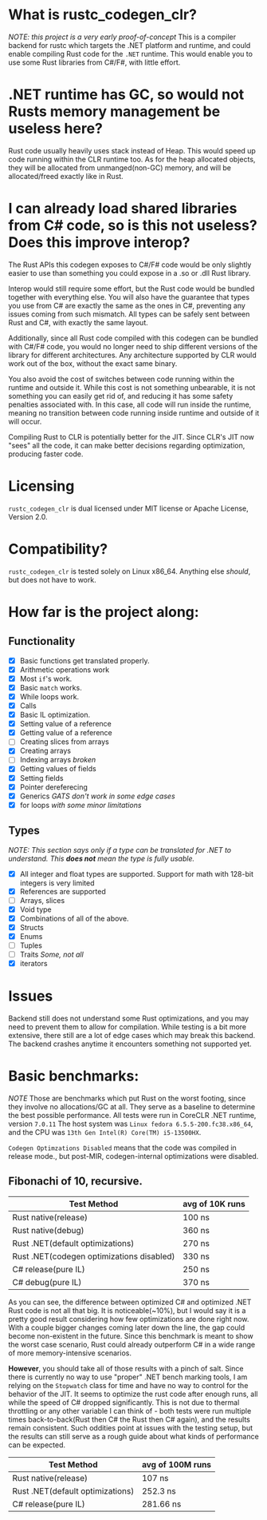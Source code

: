 # What is rustc_codegen_clr?
*NOTE: this project is a very early proof-of-concept*
This is a compiler backend for rustc which targets the .NET platform and runtime, and could enable compiling Rust code for the `.NET` runtime. This would enable you to use some Rust libraries from C#/F#, with little effort. 
# .NET runtime has GC, so would not Rusts memory management be useless here?
Rust code usually heavily uses stack instead of Heap. This would speed up code running within the CLR runtime too. As for the heap allocated objects, they will be allocated from unmanged(non-GC) memory, and will be allocated/freed exactly like in Rust.
# I can already load shared libraries from C# code, so is this not useless? Does this improve interop?
The Rust APIs this codegen exposes to C#/F# code would be only slightly easier to use than something you could expose in a .so or .dll Rust library.

Interop would still require some effort, but the Rust code would be bundled together with everything else. You will also have the guarantee that types you use from C# are exactly the same as the ones in C#, preventing any issues coming from such mismatch. All types can be safely sent between Rust and C#, with exactly the same layout.

Additionally, since all Rust code compiled with this codegen can be bundled with C#/F# code, you would no longer need to ship different versions of the library for different architectures. Any architecture supported by CLR would work out of the box, without the exact same binary.

You also avoid the cost of switches between code running within the runtime and outside it. While this cost is not something unbearable, it is not something you can easily get rid of, and reducing it has some safety penalties associated with. In this case, all code will run inside the runtime, meaning no transition between code running inside runtime and outside of it will occur.

Compiling Rust to CLR is potentially better for the JIT. Since CLR's JIT now "sees" all the code, it can make better decisions regarding optimization, producing faster code.
# Licensing
`rustc_codegen_clr` is dual licensed under MIT license or Apache License, Version 2.0.  
# Compatibility?
`rustc_codegen_clr` is tested solely on Linux x86_64. Anything else *should*, but does not have to work.
# How far is the project along:
## Functionality
- [X] Basic functions get translated properly. 
- [X] Arithmetic operations work
- [X] Most `if`'s work.
- [X] Basic `match` works.
- [X] While loops work.
- [X] Calls
- [X] Basic IL optimization.
- [X] Setting value of a reference
- [X] Getting value of a reference
- [ ] Creating slices from arrays
- [X] Creating arrays
- [ ] Indexing arrays *broken*
- [X] Getting values of fields
- [X] Setting fields
- [X] Pointer dereferecing
- [X] Generics *GATS don't work in some edge cases*
- [X] for loops *with some minor limitations*
## Types
*NOTE: This section says only if a type can be translated for .NET to understand. This **does not** mean the type is fully usable.*
- [X] All integer and float types are supported. Support for math with 128-bit integers is very limited 
- [X] References are supported
- [ ] Arrays, slices
- [X] Void type
- [X] Combinations of all of the above. 
- [X] Structs
- [X] Enums
- [ ] Tuples
- [ ] Traits *Some, not all*
- [X] iterators
# Issues
Backend still does not understand some Rust optimizations, and you may need to prevent them to allow for compilation.
While testing is a bit more extensive, there still are a lot of edge cases which may break this backend.
The backend crashes anytime it encounters something not supported yet.
# Basic benchmarks:
*NOTE* Those are benchmarks which put Rust on the worst footing, since they involve no allocations/GC at all. They serve as a baseline to determine the best possible performance.
All tests were run in CoreCLR .NET runtime, version `7.0.11` The host system was `Linux fedora 6.5.5-200.fc38.x86_64`, and the CPU was `13th Gen Intel(R) Core(TM) i5-13500HX`.

`Codegen Optimzations Disabled` means that the code was compiled in release mode., but post-MIR, codegen-internal optimizations were disabled. 
## Fibonachi of 10, recursive.
|Test Method| avg of 10K runs |
|-----------|------------------------|
| Rust native(release)| 100 ns |
| Rust native(debug)| 360 ns |
| Rust .NET(default optimizations) | 270 ns |
| Rust .NET(codegen optimizations disabled) | 330 ns |
| C# release(pure IL) | 250 ns |
| C# debug(pure IL)  | 370 ns |

As you can see, the difference between optimized C# and optimized .NET Rust code is not all that big. It is noticeable(~10%), but I would say it is a pretty good result considering how few optimizations are done right now. With a couple bigger changes coming later down the line, the gap could become non-existent in the future. Since this benchmark is meant to show the worst case scenario, Rust could already outperform C# in a wide range of more memory-intensive scenarios. 

**However**, you should take all of those results with a pinch of salt. Since there is currently no way to use "proper" .NET bench marking tools, I am relying on the `Stopwatch` class for time and have no way to control for the behavior of the JIT. It seems to optimize the rust code after enough runs, all while the speed of C# dropped significantly. This is not due to thermal throttling or any other variable I can think of - both tests were run multiple times back-to-back(Rust then C# the Rust then C# again), and the results remain consistent. Such oddities point at issues with the testing setup, but the results can still serve as a rough guide about what kinds of performance can be expected. 

|Test Method| avg of 100M runs |
|-----------|------------------------|
| Rust native(release)| 107 ns |
| Rust .NET(default optimizations) | 252.3 ns |
| C# release(pure IL)  | 281.66 ns |

